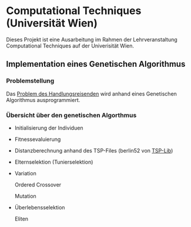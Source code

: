 Computational Techniques (Universität Wien)
===============================================

Dieses Projekt ist eine Ausarbeitung im Rahmen der Lehrveranstaltung Computational Techniques auf der Univerisität Wien.

Implementation eines Genetischen Algorithmus
--------------------------------------------

### Problemstellung
Das [Problem des Handlungsreisenden](http://de.wikipedia.org/wiki/Problem_des_Handlungsreisenden) wird anhand eines Genetischen Algorithmus ausprogrammiert.

### Übersicht über den genetischen Algorthmus

* Initialisierung der Individuen
* Fitnessevaluierung
* Distanzberechnung anhand des TSP-Files (berlin52 von [TSP-Lib](http://www.iwr.uni-heidelberg.de/groups/comopt/software/TSPLIB95/tsp/))
* Elternselektion (Tunierselektion)
* Variation 

  Ordered Crossover

  Mutation
  
* Überlebensselektion 

  Eliten